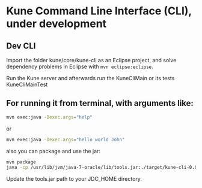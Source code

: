 # Kune Command Line Interface (CLI), under development

## Dev CLI
Import the folder kune/core/kune-cli as an Eclipse project, and solve dependency problems in Eclipse with
`mvn eclipse:eclipse`.

Run the Kune server and afterwards run the KuneCliMain or its tests KuneCliMainTest

## For running it from terminal, with arguments like:

```bash
mvn exec:java -Dexec.args="help"
```

or

```bash
mvn exec:java -Dexec.args="hello world John"
```
also you can package and use the jar:

```bash
mvn package
java -cp /usr/lib/jvm/java-7-oracle/lib/tools.jar:./target/kune-cli-0.0.1-SNAPSHOT-jar-with-dependencies.jar cc.kune.kunecli.KuneCliMain help
```
Update the tools.jar path to your JDC_HOME directory.
